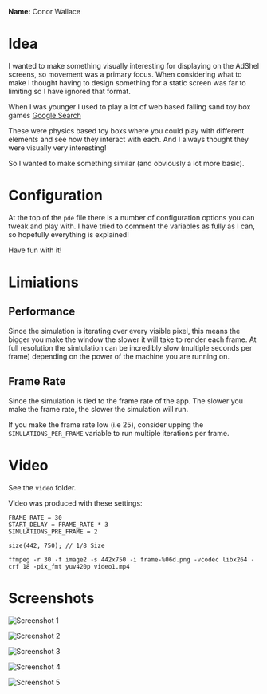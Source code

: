 **Name:** Conor Wallace

# Idea
I wanted to make something visually interesting for displaying on the AdShel screens, so movement was a primary focus. When considering what to make I thought having to design something for a static screen was far to limiting so I have ignored that format.

When I was younger I used to play a lot of web based falling sand toy box games [Google Search](https://www.google.com/search?q=falling+sand+2&source=lnms&tbm=isch&sa=X&ved=0ahUKEwjWysfJwI3lAhURwlkKHTX_BlkQ_AUIFygA&biw=1920&bih=946)

These were physics based toy boxs where you could play with different elements and see how they interact with each. And I always thought they were visually very interesting!

So I wanted to make something similar (and obviously a lot more basic).

# Configuration
At the top of the `pde` file there is a number of configuration options you can tweak and play with.
I have tried to comment the variables as fully as I can, so hopefully everything is explained!

Have fun with it!

# Limiations

## Performance
Since the simulation is iterating over every visible pixel, this means the bigger you make the window the slower it will take to render each frame. At full resolution the simtulation can be incredibly slow (multiple seconds per frame) depending on the power of the machine you are running on.

## Frame Rate
Since the simulation is tied to the frame rate of the app. The slower you make the frame rate, the slower the simulation will run.

If you make the frame rate low (i.e 25), consider upping the `SIMULATIONS_PER_FRAME` variable to run multiple iterations per frame.

# Video
See the `video` folder.

Video was produced with these settings:
```
FRAME_RATE = 30
START_DELAY = FRAME_RATE * 3
SIMULATIONS_PRE_FRAME = 2

size(442, 750); // 1/8 Size
```
`ffmpeg -r 30 -f image2 -s 442x750 -i frame-%06d.png -vcodec libx264 -crf 18 -pix_fmt yuv420p video1.mp4`

# Screenshots
![Screenshot 1](/screenshots/screenshot-1.png)


![Screenshot 2](/screenshots/screenshot-2.png)


![Screenshot 3](/screenshots/screenshot-3.png)


![Screenshot 4](/screenshots/screenshot-4.png)


![Screenshot 5](/screenshots/screenshot-5.png)


